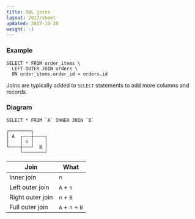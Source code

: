 ```yaml
---
title: SQL joins
layout: 2017/sheet
updated: 2017-10-30
weight: -1
---
```


### Example

```
SELECT * FROM order_items \
  LEFT OUTER JOIN orders \
  ON order_items.order_id = orders.id
```

<!-- {.-wrap} -->

Joins are typically added to `SELECT` statements to add more columns and records.

### Diagram

```
SELECT * FROM `A` INNER JOIN `B`
```

<!-- {.-setup} -->

```
┌────────┐
│ A  ┌───┼────┐
│    │ ∩ │    │
└────┼───┘  B │
     └────────┘
```

<!-- {.-box-chars.-setup} -->

| Join             | What            |
| ---------------- | --------------- |
| Inner join       | `∩`             |
| Left outer join  | `A` + `∩`       |
| Right outer join | `∩` + `B`       |
| Full outer join  | `A` + `∩` + `B` |
